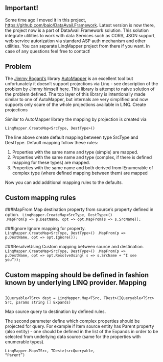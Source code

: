 Important!
----------

Some time ago I moved it in this project, https://github.com/baio/DataAvail.Framework. 
Latest version is now there, the project now is a part of DataAvail.Framework solution.
This solution integrate utilities to work with data Services such as CORS, JSON support, web service autorization
via standard ASP auth mechanism and other utilities. You can separate LinqMapper project from there if you want. 
In case of any questions feel free to contact!


﻿Problem
-------

The [Jimmy Bogard’s](http://lostechies.com/jimmybogard/author/jimmybogard/) library [AutoMapper](http://automapper.org/) is an excellent tool but unfortunately it doesn’t support projections via Linq - see description of the problem by Jimmy himself 
[here](http://lostechies.com/jimmybogard/2011/02/09/autoprojecting-linq-queries/). 
This library is attempt to naive solution of the problem defined. The top layer of this library is intentionally made similar to one of AutoMapper, but internals are very simplified and now supports only scare of the whole projections available in LINQ.
Create projections

Similar to AutoMapper library the mapping by projection is created via

<code>LinqMapper.CreateMap&lt;SrcType, DestType&gt;()</code>

The line above create default mapping between type SrcType and DestType. 
Default mapping follow these rules:

1. Properties with the same name and type (simple) are mapped.
2. Properties with the same name and type (complex, if there is defined mapping for these types) are mapped.
3. Properties with the same name and both derived from IEnumerable of complex type (where defined mapping between them) are mapped

Now you can add additional mapping rules to the defaults.

Custom mapping rules
--------------------

###MapFrom 
Map destination property from source’s property defined in option.
<code>
LinqMapper.CreateMap&lt;SrcType, DestType&gt;()
	.MapFrom(p => p.DestName, opt => opt.MapFrom(s => s.SrcName));
</code>

###Ignore 
Ignore mapping for property.
<code>
LinqMapper.CreateMap&lt;SrcType, DestType&gt;()
	.MapFrom(p => p.DestName, opt => opt.Ignore());
</code>

###ResolveUsing 
Custom mapping between source and destination.
<code>
LinqMapper.CreateMap&lt;SrcType, DestType&gt;()
	.MapFrom(p => p.DestName, opt => opt.ResolveUsing( s => s.SrcName + “I see you”));
</code>

Custom mapping should be defined in fashion known by underlying LINQ provider.
Mapping
-------
<code>
IQueryable&lt;TSrc&gt; dest = LinqMapper.Map&lt;TSrc, TDest&gt;(IQueryable&lt;TSrc&gt; Src, params string [] Expands) 
</code>

Map source query to destination by defined rules. 

The second parameter define which complex properties should be projected for query. 
For example if Item source entity has Parent property (also entity) - one should be defined in the list of the Expands in order to be selected from underlying data source (same for the properties with enumerable types).

<code>LinqMapper.Map&lt;TSrc, TDest&gt;(srcQueryable, “Parent”)</code>